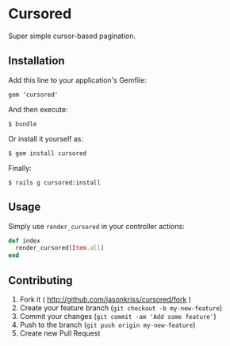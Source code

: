 # Cursored

Super simple cursor-based pagination.

## Installation

Add this line to your application's Gemfile:

    gem 'cursored'

And then execute:

    $ bundle

Or install it yourself as:

    $ gem install cursored

Finally:

    $ rails g cursored:install

## Usage

Simply use `render_cursored` in your controller actions:

```ruby
def index
  render_cursored(Item.all)
end
```

## Contributing

1. Fork it ( http://github.com/jasonkriss/cursored/fork )
2. Create your feature branch (`git checkout -b my-new-feature`)
3. Commit your changes (`git commit -am 'Add some feature'`)
4. Push to the branch (`git push origin my-new-feature`)
5. Create new Pull Request

